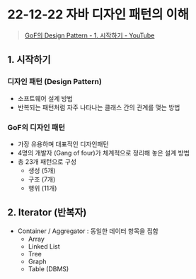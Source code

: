 # 22-12-22 자바 디자인 패턴의 이해

> [GoF의 Design Pattern - 1. 시작하기 - YouTube](https://www.youtube.com/watch?v=An7kqZ5D7j8&list=PLe6NQuuFBu7FhPfxkjDd2cWnTy2y_w_jZ)

## 1. 시작하기

### 디자인 패턴 (Design Pattern)

- 소프트웨어 설계 방법
- 반복되는 패턴처럼 자주 나타나는 클래스 간의 관계를 맺는 방법

### GoF의 디자인 패턴

- 가장 유용하며 대표적인 디자인패턴
- 4명의 개발자 (Gang of four)가 체계적으로 정리해 놓은 설계 방법
- 총 23개 패턴으로 구성
  - 생성 (5개)
  - 구조 (7개)
  - 행위 (11개)

## 2. Iterator (반복자)

- Container / Aggregator : 동일한 데이터 항목을 집합
  - Array
  - Linked List
  - Tree
  - Graph
  - Table (DBMS)
